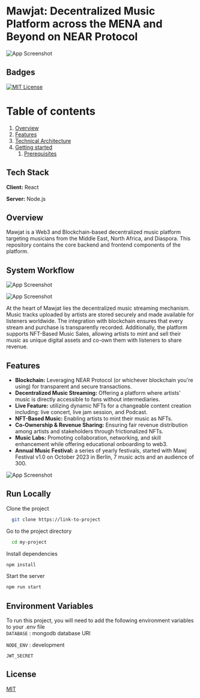 # Mawjat: Decentralized Music Platform across the MENA and Beyond on NEAR Protocol
![App Screenshot](https://res.cloudinary.com/habibii/image/upload/v1699537938/Icone_z2h0qc.jpg)

## Badges  

[![MIT License](https://img.shields.io/badge/License-MIT-green.svg)](https://choosealicense.com/licenses/mit/)  


# Table of contents  
1. [Overview](#Overview)  
2. [Features](#Features) 
3. [Technical Architecture](#TArchitecture) 
4. [Getting started](#Gstarted)  
    1. [Prerequisites ](#Prerequisites)  



## Tech Stack  

**Client:** React 

**Server:** Node.js

## Overview 

Mawjat is a Web3 and Blockchain-based decentralized music platform targeting musicians from the Middle East, North Africa, and Diaspora. This repository contains the core backend and frontend components of the platform.
## System Workflow 
![App Screenshot](https://res.cloudinary.com/habibii/image/upload/v1699538023/musician_ztgmcv.jpg)

![App Screenshot](https://res.cloudinary.com/habibii/image/upload/v1699538101/user_ubb3fx.jpg)

At the heart of Mawjat lies the decentralized music streaming mechanism. Music tracks uploaded by artists are stored securely and made available for listeners worldwide. The integration with blockchain ensures that every stream and purchase is transparently recorded. Additionally, the platform supports NFT-Based Music Sales, allowing artists to mint and sell their music as unique digital assets and co-own them with listeners to share revenue.
## Features  


- **Blockchain:** Leveraging NEAR Protocol (or whichever blockchain you're using) for transparent and secure transactions.
- **Decentralized Music Streaming:** Offering a platform where artists' music is directly accessible to fans without intermediaries.
- **Live Feature:** utilizing dynamic NFTs for a changeable content creation including: live concert, live jam session, and Podcast.
- **NFT-Based Music:** Enabling artists to mint their music as NFTs.
- **Co-Ownership & Revenue Sharing:** Ensuring fair revenue distribution among artists and stakeholders through frictionalized NFTs.
- **Music Labs:** Promoting collaboration, networking, and skill enhancement while offering educational onboarding to web3.
- **Annual Music Festival:** a series of yearly festivals, started with Mawj Festival v1.0 on October 2023 in Berlin, 7 music acts and an audience of 300.

![App Screenshot](https://res.cloudinary.com/habibii/image/upload/v1699538123/Backround_image_kgqhnl.jpg)


## Run Locally  

Clone the project  

~~~bash  
  git clone https://link-to-project
~~~

Go to the project directory  

~~~bash  
  cd my-project
~~~

Install dependencies  

~~~bash  
npm install
~~~

Start the server  

~~~bash  
npm run start
~~~

## Environment Variables  

To run this project, you will need to add the following environment variables to your .env file  
`DATABASE` : mongodb database URI

`NODE_ENV` : development

`JWT_SECRET` 



## License  

[MIT](https://choosealicense.com/licenses/mit/)


